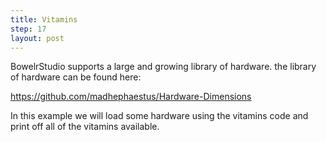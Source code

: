 ```yaml
---
title: Vitamins
step: 17
layout: post
---
```


BowelrStudio supports a large and growing library of hardware. the library of hardware can be found here:

https://github.com/madhephaestus/Hardware-Dimensions

In this example we will load some hardware using the vitamins code and print off all of the vitamins available.

<script src="https://gist.github.com/madhephaestus/b4925977a261a4e7f8db40f30130d37d.js"></script>